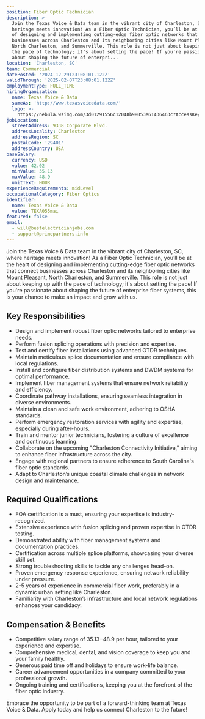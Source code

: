```yaml
---
position: Fiber Optic Technician
description: >-
  Join the Texas Voice & Data team in the vibrant city of Charleston, SC, where
  heritage meets innovation! As a Fiber Optic Technician, you’ll be at the heart
  of designing and implementing cutting-edge fiber optic networks that connect
  businesses across Charleston and its neighboring cities like Mount Pleasant,
  North Charleston, and Summerville. This role is not just about keeping up with
  the pace of technology; it's about setting the pace! If you're passionate
  about shaping the future of enterpri...
location: 'Charleston, SC'
team: Commercial
datePosted: '2024-12-29T23:08:01.122Z'
validThrough: '2025-02-07T23:08:01.122Z'
employmentType: FULL_TIME
hiringOrganization:
  name: Texas Voice & Data
  sameAs: 'http://www.texasvoicedata.com/'
  logo: >-
    https://nebula.wsimg.com/3d01291556c12048b98053e61436463c?AccessKeyId=1694F521AED933792FFF&disposition=0&alloworigin=1
jobLocation:
  streetAddress: 9338 Corporate Blvd.
  addressLocality: Charleston
  addressRegion: SC
  postalCode: '29401'
  addressCountry: USA
baseSalary:
  currency: USD
  value: 42.02
  minValue: 35.13
  maxValue: 48.9
  unitText: HOUR
experienceRequirements: midLevel
occupationalCategory: Fiber Optics
identifier:
  name: Texas Voice & Data
  value: TEXA055mai
featured: false
email:
  - will@bestelectricianjobs.com
  - support@primepartners.info
---
```




Join the Texas Voice & Data team in the vibrant city of Charleston, SC, where heritage meets innovation! As a Fiber Optic Technician, you’ll be at the heart of designing and implementing cutting-edge fiber optic networks that connect businesses across Charleston and its neighboring cities like Mount Pleasant, North Charleston, and Summerville. This role is not just about keeping up with the pace of technology; it's about setting the pace! If you're passionate about shaping the future of enterprise fiber systems, this is your chance to make an impact and grow with us.

## Key Responsibilities
- Design and implement robust fiber optic networks tailored to enterprise needs.
- Perform fusion splicing operations with precision and expertise.
- Test and certify fiber installations using advanced OTDR techniques.
- Maintain meticulous splice documentation and ensure compliance with local regulations.
- Install and configure fiber distribution systems and DWDM systems for optimal performance.
- Implement fiber management systems that ensure network reliability and efficiency.
- Coordinate pathway installations, ensuring seamless integration in diverse environments.
- Maintain a clean and safe work environment, adhering to OSHA standards.
- Perform emergency restoration services with agility and expertise, especially during after-hours.
- Train and mentor junior technicians, fostering a culture of excellence and continuous learning.
- Collaborate on the upcoming "Charleston Connectivity Initiative," aiming to enhance fiber infrastructure across the city.
- Engage with regional partners to ensure adherence to South Carolina's fiber optic standards.
- Adapt to Charleston’s unique coastal climate challenges in network design and maintenance.

## Required Qualifications
- FOA certification is a must, ensuring your expertise is industry-recognized.
- Extensive experience with fusion splicing and proven expertise in OTDR testing.
- Demonstrated ability with fiber management systems and documentation practices.
- Certification across multiple splice platforms, showcasing your diverse skill set.
- Strong troubleshooting skills to tackle any challenges head-on.
- Proven emergency response experience, ensuring network reliability under pressure.
- 2-5 years of experience in commercial fiber work, preferably in a dynamic urban setting like Charleston.
- Familiarity with Charleston’s infrastructure and local network regulations enhances your candidacy.

## Compensation & Benefits
- Competitive salary range of $35.13-$48.9 per hour, tailored to your experience and expertise.
- Comprehensive medical, dental, and vision coverage to keep you and your family healthy.
- Generous paid time off and holidays to ensure work-life balance.
- Career advancement opportunities in a company committed to your professional growth.
- Ongoing training and certifications, keeping you at the forefront of the fiber optic industry.

Embrace the opportunity to be part of a forward-thinking team at Texas Voice & Data. Apply today and help us connect Charleston to the future!
